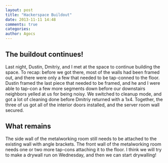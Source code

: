 ```yaml
---
layout: post
title: "Hackerspace Buildout"
date: 2013-11-11 14:48
comments: true
categories: 
author: Agocs
---
```



The buildout continues!
-----------------------

Last night, Dustin, Dmitriy, and I met at the space to continue building the space. To recap: before we got there, most of the walls had been framed out, and there were only a few that needed to be tap-conned to the floor. Dustin framed the last piece that needed to be framed, and he and I were able to tap-con a few more segments down before our downstairs neighbors yelled at us for being noisy. We switched to cleanup mode, and got a lot of cleaning done before Dmitriy returned with a 1x4. Together, the three of us got all of the interior doors installed, and the server room wall secured.

What remains
------------

The side wall of the metalworking room still needs to be attached to the existing wall with angle brackets. The front wall of the metalworking room needs one or two more tap-cons attaching it to the floor. I think we will try to make a drywall run on Wednesday, and then we can start drywalling!

